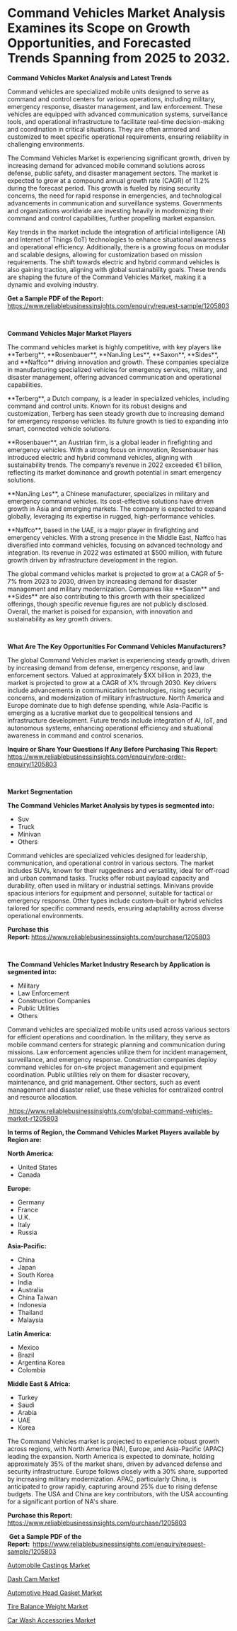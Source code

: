 <p><h1>Command Vehicles Market Analysis Examines its Scope on Growth Opportunities, and Forecasted Trends Spanning from 2025 to 2032.</h1></p><p><strong>Command Vehicles Market Analysis and Latest Trends</strong></p>
<p><p>Command vehicles are specialized mobile units designed to serve as command and control centers for various operations, including military, emergency response, disaster management, and law enforcement. These vehicles are equipped with advanced communication systems, surveillance tools, and operational infrastructure to facilitate real-time decision-making and coordination in critical situations. They are often armored and customized to meet specific operational requirements, ensuring reliability in challenging environments.</p><p>The Command Vehicles Market is experiencing significant growth, driven by increasing demand for advanced mobile command solutions across defense, public safety, and disaster management sectors. The market is expected to grow at a compound annual growth rate (CAGR) of 11.2% during the forecast period. This growth is fueled by rising security concerns, the need for rapid response in emergencies, and technological advancements in communication and surveillance systems. Governments and organizations worldwide are investing heavily in modernizing their command and control capabilities, further propelling market expansion.</p><p>Key trends in the market include the integration of artificial intelligence (AI) and Internet of Things (IoT) technologies to enhance situational awareness and operational efficiency. Additionally, there is a growing focus on modular and scalable designs, allowing for customization based on mission requirements. The shift towards electric and hybrid command vehicles is also gaining traction, aligning with global sustainability goals. These trends are shaping the future of the Command Vehicles Market, making it a dynamic and evolving industry.</p></p>
<p><strong>Get a Sample PDF of the Report:&nbsp;</strong> <a href="https://www.reliablebusinessinsights.com/enquiry/request-sample/1205803?utm_campaign=62&utm_medium=2&utm_source=Github&utm_content=ia&utm_term=22012025&utm_id=command-vehicles">https://www.reliablebusinessinsights.com/enquiry/request-sample/1205803</a></p>
<p>&nbsp;</p>
<p><strong>Command Vehicles Major Market Players</strong></p>
<p><p>The command vehicles market is highly competitive, with key players like **Terberg**, **Rosenbauer**, **NanJing Les**, **Saxon**, **Sides**, and **Naffco** driving innovation and growth. These companies specialize in manufacturing specialized vehicles for emergency services, military, and disaster management, offering advanced communication and operational capabilities.</p><p>**Terberg**, a Dutch company, is a leader in specialized vehicles, including command and control units. Known for its robust designs and customization, Terberg has seen steady growth due to increasing demand for emergency response vehicles. Its future growth is tied to expanding into smart, connected vehicle solutions.</p><p>**Rosenbauer**, an Austrian firm, is a global leader in firefighting and emergency vehicles. With a strong focus on innovation, Rosenbauer has introduced electric and hybrid command vehicles, aligning with sustainability trends. The company’s revenue in 2022 exceeded €1 billion, reflecting its market dominance and growth potential in smart emergency solutions.</p><p>**NanJing Les**, a Chinese manufacturer, specializes in military and emergency command vehicles. Its cost-effective solutions have driven growth in Asia and emerging markets. The company is expected to expand globally, leveraging its expertise in rugged, high-performance vehicles.</p><p>**Naffco**, based in the UAE, is a major player in firefighting and emergency vehicles. With a strong presence in the Middle East, Naffco has diversified into command vehicles, focusing on advanced technology and integration. Its revenue in 2022 was estimated at $500 million, with future growth driven by infrastructure development in the region.</p><p>The global command vehicles market is projected to grow at a CAGR of 5-7% from 2023 to 2030, driven by increasing demand for disaster management and military modernization. Companies like **Saxon** and **Sides** are also contributing to this growth with their specialized offerings, though specific revenue figures are not publicly disclosed. Overall, the market is poised for expansion, with innovation and sustainability as key growth drivers.</p></p>
<p>&nbsp;</p>
<p><strong>What Are The Key Opportunities For Command Vehicles Manufacturers?</strong></p>
<p><p>The global Command Vehicles market is experiencing steady growth, driven by increasing demand from defense, emergency response, and law enforcement sectors. Valued at approximately $XX billion in 2023, the market is projected to grow at a CAGR of X% through 2030. Key drivers include advancements in communication technologies, rising security concerns, and modernization of military infrastructure. North America and Europe dominate due to high defense spending, while Asia-Pacific is emerging as a lucrative market due to geopolitical tensions and infrastructure development. Future trends include integration of AI, IoT, and autonomous systems, enhancing operational efficiency and situational awareness in command and control scenarios.</p></p>
<p><strong>Inquire or Share Your Questions If Any Before Purchasing This Report:</strong> <a href="https://www.reliablebusinessinsights.com/enquiry/pre-order-enquiry/1205803?utm_campaign=62&utm_medium=2&utm_source=Github&utm_content=ia&utm_term=22012025&utm_id=command-vehicles">https://www.reliablebusinessinsights.com/enquiry/pre-order-enquiry/1205803</a></p>
<p>&nbsp;</p>
<p><strong>Market Segmentation</strong></p>
<p><strong>The Command Vehicles Market Analysis by types is segmented into:</strong></p>
<p><ul><li>Suv</li><li>Truck</li><li>Minivan</li><li>Others</li></ul></p>
<p><p>Command vehicles are specialized vehicles designed for leadership, communication, and operational control in various sectors. The market includes SUVs, known for their ruggedness and versatility, ideal for off-road and urban command tasks. Trucks offer robust payload capacity and durability, often used in military or industrial settings. Minivans provide spacious interiors for equipment and personnel, suitable for tactical or emergency response. Other types include custom-built or hybrid vehicles tailored for specific command needs, ensuring adaptability across diverse operational environments.</p></p>
<p><strong>Purchase this Report:&nbsp;</strong><a href="https://www.reliablebusinessinsights.com/purchase/1205803?utm_campaign=62&utm_medium=2&utm_source=Github&utm_content=ia&utm_term=22012025&utm_id=command-vehicles">https://www.reliablebusinessinsights.com/purchase/1205803</a></p>
<p>&nbsp;</p>
<p><strong>The Command Vehicles Market Industry Research by Application is segmented into:</strong></p>
<p><ul><li>Military</li><li>Law Enforcement</li><li>Construction Companies</li><li>Public Utilities</li><li>Others</li></ul></p>
<p><p>Command vehicles are specialized mobile units used across various sectors for efficient operations and coordination. In the military, they serve as mobile command centers for strategic planning and communication during missions. Law enforcement agencies utilize them for incident management, surveillance, and emergency response. Construction companies deploy command vehicles for on-site project management and equipment coordination. Public utilities rely on them for disaster recovery, maintenance, and grid management. Other sectors, such as event management and disaster relief, use these vehicles for centralized control and resource allocation.</p></p>
<p><a href="https://www.reliablebusinessinsights.com/global-command-vehicles-market-r1205803?utm_campaign=62&utm_medium=2&utm_source=Github&utm_content=ia&utm_term=22012025&utm_id=command-vehicles">&nbsp;https://www.reliablebusinessinsights.com/global-command-vehicles-market-r1205803</a></p>
<p><strong>In terms of Region, the Command Vehicles Market Players available by Region are:</strong></p>
<p>
    <p> <strong> North America: </strong>
        <ul>
            <li>United States</li>
            <li>Canada</li>
        </ul>
        </p> 
    <p> <strong> Europe: </strong>
        <ul>
            <li>Germany</li>
            <li>France</li>
            <li>U.K.</li>
            <li>Italy</li>
            <li>Russia</li>
        </ul>
        </p> 
    <p> <strong> Asia-Pacific: </strong>
        <ul>
            <li>China</li>
            <li>Japan</li>
            <li>South Korea</li>
            <li>India</li>
            <li>Australia</li>
            <li>China Taiwan</li>
            <li>Indonesia</li>
            <li>Thailand</li>
            <li>Malaysia</li>
        </ul>
        </p> 
    <p> <strong> Latin America: </strong>
        <ul>
            <li>Mexico</li>
            <li>Brazil</li>
            <li>Argentina Korea</li>
            <li>Colombia</li>
        </ul>
        </p> 
    <p> <strong> Middle East & Africa: </strong>
        <ul>
            <li>Turkey</li>
            <li>Saudi</li>
            <li>Arabia</li>
            <li>UAE</li>
            <li>Korea</li>
        </ul>
    </p>
    </p>
<p><p>The Command Vehicles market is projected to experience robust growth across regions, with North America (NA), Europe, and Asia-Pacific (APAC) leading the expansion. North America is expected to dominate, holding approximately 35% of the market share, driven by advanced defense and security infrastructure. Europe follows closely with a 30% share, supported by increasing military modernization. APAC, particularly China, is anticipated to grow rapidly, capturing around 25% due to rising defense budgets. The USA and China are key contributors, with the USA accounting for a significant portion of NA's share.</p></p>
<p><strong>Purchase this Report: </strong><a href="https://www.reliablebusinessinsights.com/purchase/1205803?utm_campaign=62&utm_medium=2&utm_source=Github&utm_content=ia&utm_term=22012025&utm_id=command-vehicles">https://www.reliablebusinessinsights.com/purchase/1205803</a></p>
<p>&nbsp;<strong>Get a Sample PDF of the Report:&nbsp;&nbsp;</strong><a href="https://www.reliablebusinessinsights.com/enquiry/request-sample/1205803?utm_campaign=62&utm_medium=2&utm_source=Github&utm_content=ia&utm_term=22012025&utm_id=command-vehicles">https://www.reliablebusinessinsights.com/enquiry/request-sample/1205803</a></p>
<p><strong></strong></p>
<p><p><a href="https://github.com/organophelia8282/Market-Research-Report-List-1/blob/main/automobile-castings-market.md?utm_campaign=62&utm_medium=2&utm_source=Github&utm_content=ia&utm_term=22012025&utm_id=command-vehicles">Automobile Castings Market</a></p><p><a href="https://github.com/danikabiele541/Market-Research-Report-List-1/blob/main/dash-cam-market.md?utm_campaign=62&utm_medium=2&utm_source=Github&utm_content=ia&utm_term=22012025&utm_id=command-vehicles">Dash Cam Market</a></p><p><a href="https://github.com/jamastodola515/Market-Research-Report-List-1/blob/main/automotive-head-gasket-market.md?utm_campaign=62&utm_medium=2&utm_source=Github&utm_content=ia&utm_term=22012025&utm_id=command-vehicles">Automotive Head Gasket Market</a></p><p><a href="https://github.com/savannabyun726/Market-Research-Report-List-1/blob/main/tire-balance-weight-market.md?utm_campaign=62&utm_medium=2&utm_source=Github&utm_content=ia&utm_term=22012025&utm_id=command-vehicles">Tire Balance Weight Market</a></p><p><a href="https://github.com/kuhlpage323/Market-Research-Report-List-1/blob/main/car-wash-accessories-market.md?utm_campaign=62&utm_medium=2&utm_source=Github&utm_content=ia&utm_term=22012025&utm_id=command-vehicles">Car Wash Accessories Market</a></p></p>